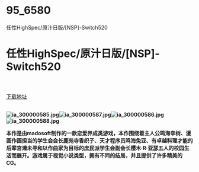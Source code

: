 # 95_6580
任性HighSpec/原汁日版/[NSP]-Switch520
# 任性HighSpec/原汁日版/[NSP]-Switch520
 <br/></br>
[下载地址](https://www.switch520.cc/article/6580 "下载地址")
<br/></br>

<p><span><strong><img src="https://www.switch520.cc/muke_img/upload_art_20201021-1_949edc4e8165bc3408adf2ed06494905.jpg" alt="ia_300000585.jpg" title="ia_300000585.jpg"><img src="https://www.switch520.cc/muke_img/upload_art_20201021-1_a951c97757a8829c26eed0fef1a8f48e.jpg" alt="ia_300000587.jpg" title="ia_300000587.jpg"><img src="https://www.switch520.cc/muke_img/upload_art_20201021-1_29e9e72be985b6d7d9489afed810fcb3.jpg" alt="ia_300000586.jpg" title="ia_300000586.jpg"><img src="https://www.switch520.cc/muke_img/upload_art_20201021-1_f3ef1a57b7abda0eab84e57c4948fa6a.jpg" alt="ia_300000588.jpg" title="ia_300000588.jpg"> &nbsp;<br></strong></span></p>
<p></p>
<p><span><strong>本作是由madosoft制作的一款恋爱养成类游戏，本作围绕着主人公鸣海幸树、漫画作画担当的学生会会长鹿苑寺香织子、天才程序员鸣海兔亚、有卓越料理才能的后辈宫濑未寻和以作曲家为目标的庶民派学生会副会长樱木·R·亚瑟五人的校园生活而展开。游戏属于视觉小说类型，拥有不同的结局，并且提供了许多精美的CG。</strong></span></p>
<p></p>
